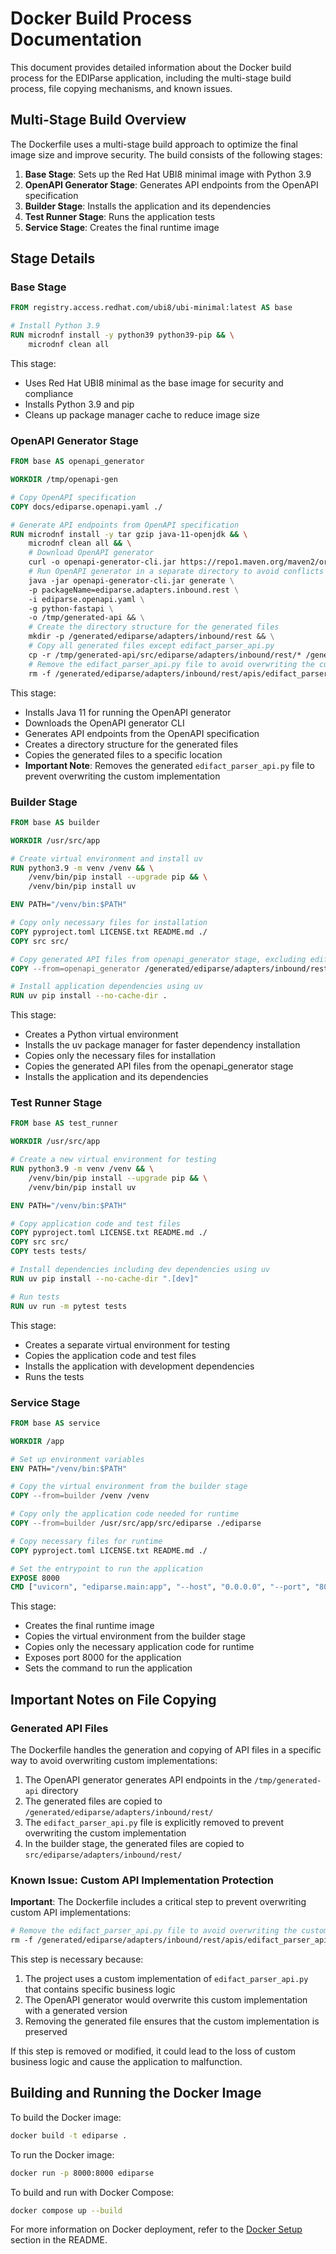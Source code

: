 # Docker Build Process Documentation

This document provides detailed information about the Docker build process for the EDIParse application, including the
multi-stage build process, file copying mechanisms, and known issues.

## Multi-Stage Build Overview

The Dockerfile uses a multi-stage build approach to optimize the final image size and improve security. The build
consists of the following stages:

1. **Base Stage**: Sets up the Red Hat UBI8 minimal image with Python 3.9
2. **OpenAPI Generator Stage**: Generates API endpoints from the OpenAPI specification
3. **Builder Stage**: Installs the application and its dependencies
4. **Test Runner Stage**: Runs the application tests
5. **Service Stage**: Creates the final runtime image

## Stage Details

### Base Stage

```dockerfile
FROM registry.access.redhat.com/ubi8/ubi-minimal:latest AS base

# Install Python 3.9
RUN microdnf install -y python39 python39-pip && \
    microdnf clean all
```

This stage:
- Uses Red Hat UBI8 minimal as the base image for security and compliance
- Installs Python 3.9 and pip
- Cleans up package manager cache to reduce image size

### OpenAPI Generator Stage

```dockerfile
FROM base AS openapi_generator

WORKDIR /tmp/openapi-gen

# Copy OpenAPI specification
COPY docs/ediparse.openapi.yaml ./

# Generate API endpoints from OpenAPI specification
RUN microdnf install -y tar gzip java-11-openjdk && \
    microdnf clean all && \
    # Download OpenAPI generator
    curl -o openapi-generator-cli.jar https://repo1.maven.org/maven2/org/openapitools/openapi-generator-cli/7.14.0/openapi-generator-cli-7.14.0.jar && \
    # Run OpenAPI generator in a separate directory to avoid conflicts with existing code
    java -jar openapi-generator-cli.jar generate \
    -p packageName=ediparse.adapters.inbound.rest \
    -i ediparse.openapi.yaml \
    -g python-fastapi \
    -o /tmp/generated-api && \
    # Create the directory structure for the generated files
    mkdir -p /generated/ediparse/adapters/inbound/rest && \
    # Copy all generated files except edifact_parser_api.py
    cp -r /tmp/generated-api/src/ediparse/adapters/inbound/rest/* /generated/ediparse/adapters/inbound/rest/ && \
    # Remove the edifact_parser_api.py file to avoid overwriting the custom version
    rm -f /generated/ediparse/adapters/inbound/rest/apis/edifact_parser_api.py
```

This stage:
- Installs Java 11 for running the OpenAPI generator
- Downloads the OpenAPI generator CLI
- Generates API endpoints from the OpenAPI specification
- Creates a directory structure for the generated files
- Copies the generated files to a specific location
- **Important Note**: Removes the generated `edifact_parser_api.py` file to prevent overwriting the custom implementation

### Builder Stage

```dockerfile
FROM base AS builder

WORKDIR /usr/src/app

# Create virtual environment and install uv
RUN python3.9 -m venv /venv && \
    /venv/bin/pip install --upgrade pip && \
    /venv/bin/pip install uv

ENV PATH="/venv/bin:$PATH"

# Copy only necessary files for installation
COPY pyproject.toml LICENSE.txt README.md ./
COPY src src/

# Copy generated API files from openapi_generator stage, excluding edifact_parser_api.py
COPY --from=openapi_generator /generated/ediparse/adapters/inbound/rest/ src/ediparse/adapters/inbound/rest/

# Install application dependencies using uv
RUN uv pip install --no-cache-dir .
```

This stage:
- Creates a Python virtual environment
- Installs the uv package manager for faster dependency installation
- Copies only the necessary files for installation
- Copies the generated API files from the openapi_generator stage
- Installs the application and its dependencies

### Test Runner Stage

```dockerfile
FROM base AS test_runner

WORKDIR /usr/src/app

# Create a new virtual environment for testing
RUN python3.9 -m venv /venv && \
    /venv/bin/pip install --upgrade pip && \
    /venv/bin/pip install uv

ENV PATH="/venv/bin:$PATH"

# Copy application code and test files
COPY pyproject.toml LICENSE.txt README.md ./
COPY src src/
COPY tests tests/

# Install dependencies including dev dependencies using uv
RUN uv pip install --no-cache-dir ".[dev]"

# Run tests
RUN uv run -m pytest tests
```

This stage:
- Creates a separate virtual environment for testing
- Copies the application code and test files
- Installs the application with development dependencies
- Runs the tests

### Service Stage

```dockerfile
FROM base AS service

WORKDIR /app

# Set up environment variables
ENV PATH="/venv/bin:$PATH"

# Copy the virtual environment from the builder stage
COPY --from=builder /venv /venv

# Copy only the application code needed for runtime
COPY --from=builder /usr/src/app/src/ediparse ./ediparse

# Copy necessary files for runtime
COPY pyproject.toml LICENSE.txt README.md ./

# Set the entrypoint to run the application
EXPOSE 8000
CMD ["uvicorn", "ediparse.main:app", "--host", "0.0.0.0", "--port", "8000"]
```

This stage:
- Creates the final runtime image
- Copies the virtual environment from the builder stage
- Copies only the necessary application code for runtime
- Exposes port 8000 for the application
- Sets the command to run the application

## Important Notes on File Copying

### Generated API Files

The Dockerfile handles the generation and copying of API files in a specific way to avoid overwriting custom
implementations:

1. The OpenAPI generator generates API endpoints in the `/tmp/generated-api` directory
2. The generated files are copied to `/generated/ediparse/adapters/inbound/rest/`
3. The `edifact_parser_api.py` file is explicitly removed to prevent overwriting the custom implementation
4. In the builder stage, the generated files are copied to `src/ediparse/adapters/inbound/rest/`

### Known Issue: Custom API Implementation Protection

**Important**: The Dockerfile includes a critical step to prevent overwriting custom API implementations:

```dockerfile
# Remove the edifact_parser_api.py file to avoid overwriting the custom version
rm -f /generated/ediparse/adapters/inbound/rest/apis/edifact_parser_api.py
```

This step is necessary because:
1. The project uses a custom implementation of `edifact_parser_api.py` that contains specific business logic
2. The OpenAPI generator would overwrite this custom implementation with a generated version
3. Removing the generated file ensures that the custom implementation is preserved

If this step is removed or modified, it could lead to the loss of custom business logic and cause the application to
malfunction.

## Building and Running the Docker Image

To build the Docker image:

```bash
docker build -t ediparse .
```

To run the Docker image:

```bash
docker run -p 8000:8000 ediparse
```

To build and run with Docker Compose:

```bash
docker compose up --build
```

For more information on Docker deployment, refer to the [Docker Setup](../README.md#docker-setup) section in the README.